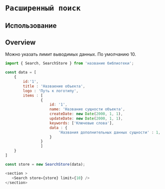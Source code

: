 #  `Расширенный поиск`

## Использование


## Overview

Можно указать лимит выводимых данных. По умолчанию 10.

```js
import { Search, SearchStore } from 'название библиотеки';

const data = [
	{
		id:'1',
		title : 'Назваение объекта',
  		logo : 'Путь к логотипу',
   		items : [
       			{
           			id: '1',
          			name: 'Название сущности объекта',
        			createDate: new Date(2000, 1, 1),
          			updateDate: new Date(2000, 1, 1),
        			keywords: ['Ключевые слова'],
       				data : {
        				'Названия дополнительных данных сущности' : 1,
      				}
      			}
    			]
	}
]

const store = new SearchStore(data);

<section >
   <Search store={store} limit={10} />
</section>
```

